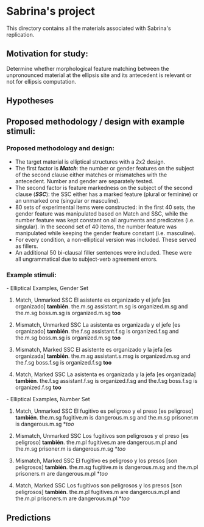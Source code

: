 # Sabrina's project
This directory contains all the materials associated with Sabrina's replication.

## Motivation for study:
Determine whether morphological feature matching between the unpronounced material at the ellipsis site and its antecedent is relevant or not for ellipsis computation.

## Hypotheses

## Proposed methodology / design with example stimuli:

### Proposed methodology and design:

* The target material is elliptical structures with a 2x2 design. 
* The first factor is **_Match_**: the number or gender features on the subject of the second clause either matches or mismatches with the antecedent. Number and gender are separately tested.
* The second factor is feature markedness on the subject of the second clause (**_SSC_**): the SSC either has a marked feature (plural or feminine) or an unmarked one (singular or masculine).
* 80 sets of experimental items were constructed: in the first 40 sets, the gender feature was manipulated based on Match and SSC, while the number feature was kept constant on all arguments and predicates (i.e. singular). In the second set of 40 items, the number feature was manipulated while keeping the gender feature constant (i.e. masculine).
* For every condition, a non-elliptical version was included. These served as fillers.
* An additional 50 bi-clausal filler sentences were included. These were all ungrammatical due to subject-verb agreement errors.

### Example stimuli:

\- Elliptical Examples, Gender Set
1. Match, Unmarked SSC
El asistente es organizado y el jefe \[es organizado\] **también**.
the.m.sg assistant.m.sg is organized.m.sg and the.m.sg boss.m.sg is organized.m.sg **too**

2. Mismatch, Unmarked SSC
La asistenta es organizada y el jefe \[es organizado\] **también**.
the.f.sg assistant.f.sg is organized.f.sg and the.m.sg boss.m.sg is organized.m.sg **too**

3. Mismatch, Marked SSC
El asistente es organizado y la jefa \[es organizada\] **también**.
the.m.sg assistant.s.msg is organized.m.sg and the.f.sg boss.f.sg is organized.f.sg **too**

4. Match, Marked SSC
La asistenta es organizada y la jefa \[es organizada\] **también**.
the.f.sg assistant.f.sg is organized.f.sg and the.f.sg boss.f.sg is organized.f.sg **too**

\- Elliptical Examples, Number Set
1. Match, Unmarked SSC
El fugitivo es peligroso y el preso \[es peligroso\] **también**.
the.m.sg fugitive.m is dangerous.m.sg and the.m.sg prisoner.m is dangerous.m.sg **too*

2. Mismatch, Unmarked SSC
Los fugitivos son peligrosos y el preso \[es peligroso\] **también**.
the.m.pl fugitives.m are dangerous.m.pl and the.m.sg prisoner.m is dangerous.m.sg **too*

3. Mismatch, Marked SSC
El fugitivo es peligroso y los presos \[son peligrosos\] **también**.
the.m.sg fugitive.m is dangerous.m.sg and the.m.pl prisoners.m are dangerous.m.pl **too*

4. Match, Marked SSC
Los fugitivos son peligrosos y los presos \[son peligrosos\] **también**.
the.m.pl fugitives.m are dangerous.m.pl and the.m.pl prisoners.m are dangerous.m.pl **too*

## Predictions